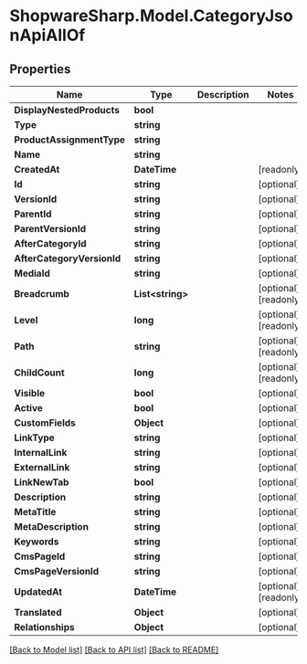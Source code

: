 # ShopwareSharp.Model.CategoryJsonApiAllOf

## Properties

Name | Type | Description | Notes
------------ | ------------- | ------------- | -------------
**DisplayNestedProducts** | **bool** |  | 
**Type** | **string** |  | 
**ProductAssignmentType** | **string** |  | 
**Name** | **string** |  | 
**CreatedAt** | **DateTime** |  | [readonly] 
**Id** | **string** |  | [optional] 
**VersionId** | **string** |  | [optional] 
**ParentId** | **string** |  | [optional] 
**ParentVersionId** | **string** |  | [optional] 
**AfterCategoryId** | **string** |  | [optional] 
**AfterCategoryVersionId** | **string** |  | [optional] 
**MediaId** | **string** |  | [optional] 
**Breadcrumb** | **List&lt;string&gt;** |  | [optional] [readonly] 
**Level** | **long** |  | [optional] [readonly] 
**Path** | **string** |  | [optional] [readonly] 
**ChildCount** | **long** |  | [optional] [readonly] 
**Visible** | **bool** |  | [optional] 
**Active** | **bool** |  | [optional] 
**CustomFields** | **Object** |  | [optional] 
**LinkType** | **string** |  | [optional] 
**InternalLink** | **string** |  | [optional] 
**ExternalLink** | **string** |  | [optional] 
**LinkNewTab** | **bool** |  | [optional] 
**Description** | **string** |  | [optional] 
**MetaTitle** | **string** |  | [optional] 
**MetaDescription** | **string** |  | [optional] 
**Keywords** | **string** |  | [optional] 
**CmsPageId** | **string** |  | [optional] 
**CmsPageVersionId** | **string** |  | [optional] 
**UpdatedAt** | **DateTime** |  | [optional] [readonly] 
**Translated** | **Object** |  | [optional] 
**Relationships** | **Object** |  | [optional] 

[[Back to Model list]](../../README.md#documentation-for-models) [[Back to API list]](../../README.md#documentation-for-api-endpoints) [[Back to README]](../../README.md)

